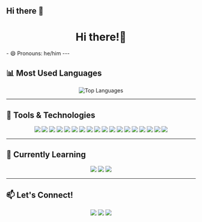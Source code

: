 ## Hi there 👋

<!--
**adam-teixeira/adam-teixeira** is a ✨ _special_ ✨ repository because its `README.md` (this file) appears on your GitHub profile.

Here are some ideas to get you started:

- 🔭 I’m currently working on ...
- 🌱 I’m currently learning ...
- 👯 I’m looking to collaborate on ...
- 🤔 I’m looking for help with ...
- 💬 Ask me about ...
- 📫 How to reach me: ...
- 😄 Pronouns: ...
- ⚡ Fun fact: ...
-->

<h1 align="center">Hi there!👋</h1>
- 😄 Pronouns: he/him
---


## 📊 Most Used Languages
<p align="center">
  <img src="https://github-readme-stats.vercel.app/api/top-langs/?username=adam-teixeira&layout=compact&theme=default" alt="Top Languages">
</p>

---

## 🧰 Tools & Technologies

<p align="center">
  <img src="https://img.shields.io/badge/HTML5-E34F26?style=flat&logo=html5&logoColor=white"/>
  <img src="https://img.shields.io/badge/CSS3-1572B6?style=flat&logo=css3&logoColor=white"/>
  <img src="https://img.shields.io/badge/Javascript-F7DF1E?style=flat&logo=javascript&logoColor=black"/>
  <img src="https://img.shields.io/badge/React-61DAFB?style=flat&logo=react&logoColor=black"/>
  <img src="https://img.shields.io/badge/Node.js-339933?style=flat&logo=nodedotjs&logoColor=white"/>
  <img src="https://img.shields.io/badge/Git-F05032?style=flat&logo=git&logoColor=white"/>
  <img src="https://img.shields.io/badge/Figma-F24E1E?style=flat&logo=figma&logoColor=white"/>
  <img src="https://img.shields.io/badge/UX%2FUI-Design-FF69B4?style=flat"/>
  <img src="https://img.shields.io/badge/AutoCAD-EF1C1C?style=flat&logo=autodesk&logoColor=white"/>
  <img src="https://img.shields.io/badge/Java-007396?style=flat&logo=java&logoColor=white"/>
  <img src="https://img.shields.io/badge/Python-3776AB?style=flat&logo=python&logoColor=white"/>
  <img src="https://img.shields.io/badge/MySQL-4479A1?style=flat&logo=mysql&logoColor=white"/>
  <img src="https://img.shields.io/badge/Arduino-00979D?style=flat&logo=arduino&logoColor=white"/>
  <img src="https://img.shields.io/badge/Canva-00C4CC?style=flat&logo=canva&logoColor=white"/>
  <img src="https://img.shields.io/badge/Google Workspace-4285F4?style=flat&logo=googleworkspace&logoColor=white"/>
  <img src="https://img.shields.io/badge/VS Code-007ACC?style=flat&logo=visualstudiocode&logoColor=white"/>
  <img src="https://img.shields.io/badge/Notion-000000?style=flat&logo=notion&logoColor=white"/>
  <img src="https://img.shields.io/badge/Power BI-F2C811?style=flat&logo=powerbi&logoColor=black"/>
</p>

---

## 🌱 Currently Learning

<p align="center">
  <img src="https://img.shields.io/badge/React-61DAFB?style=flat&logo=react&logoColor=black"/>
  <img src="https://img.shields.io/badge/Node.js-339933?style=flat&logo=nodedotjs&logoColor=white"/>
  <img src="https://img.shields.io/badge/Accessibility-000000?style=flat&logo=accessibility&logoColor=white"/>
</p>

---

## 📫 Let's Connect!

<p align="center">
  <a href="https://www.linkedin.com/in/adam-sousa-teixeira/"><img src="https://img.shields.io/badge/LinkedIn-0077B5?style=flat&logo=linkedin&logoColor=white"/></a>
  <a href="https://www.instagram.com/SEU_USUARIO/"><img src="https://img.shields.io/badge/Instagram-E4405F?style=flat&logo=instagram&logoColor=white"/></a>
  <a href="https://medium.com/@SEU_USUARIO"><img src="https://img.shields.io/badge/Medium-12100E?style=flat&logo=medium&logoColor=white"/></a>
</p>
